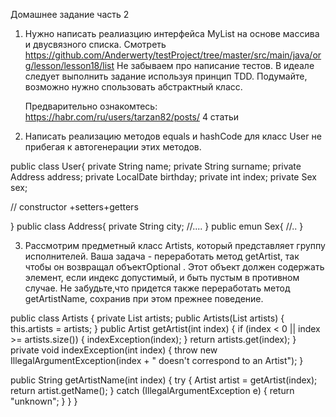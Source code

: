 Домашнее задание часть 2

1. Нужно написать реалиазцию  интерфейса MyList на основе массива и двусвязного списка.
   Смотреть https://github.com/Anderwerty/testProject/tree/master/src/main/java/org/lesson/lesson18/list
   Не забываем про написание тестов. В идеале следует выполнить задание используя принцип TDD.
   Подумайте, возможно нужно спользовать абстрактный класс.

   Предварительно ознакомтесь:
   https://habr.com/ru/users/tarzan82/posts/ 4 статьи 

2. Написать реализацию методов equals и hashCode для класс User не прибегая к автогенерации этих методов.

public class User{
private String name;
private String surname;
private Address address;
private LocalDate birthday;
private int index;
private Sex sex;

// constructor +setters+getters

}
public class Address{
private String city;
//....
}
public emun Sex{
//..
}

3. Рассмотрим предметный класс Artists, который представляет группу исполнителей. Ваша задача - переработать
метод getArtist, так чтобы он возвращал объектOptional <Artist>. Этот объект должен содержать элемент, если
индекс допустимый, и быть пустым в противном случае. Не забудьте,что придется также переработать метод getArtistName,
сохранив при этом прежнее поведение.

public class Artists {
private List<Artist> artists;
public Artists(List<Artist> artists) {
this.artists = artists;
}
public Artist getArtist(int index) {
if (index < 0 || index >= artists.size()) {
indexException(index);
}
return artists.get(index);
}
private void indexException(int index) {
throw new IllegalArgumentException(index +
" doesn't correspond to an Artist");
}

public String getArtistName(int index) {
try {
Artist artist = getArtist(index);
return artist.getName();
} catch (IllegalArgumentException e) {
return "unknown";
}
}
}
